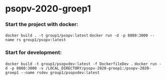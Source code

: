 # psopv-2020-groep1

### Start the project with docker:
`docker build . -t group1/psopv:latest`
`docker run -d -p 8080:3000 --name rs group1/psopv:latest`

### Start for development:
`docker build -t group1/psopvdev:latest -f DockerfileDev .`
`docker run -d -p 8080:3000 -v /LOCAL_DIRECTORY/psopv-2020-groep1:/psopv-2020-groep1 --name rsdev group1/psopvdev:latest`

